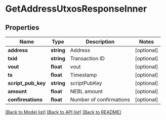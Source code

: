# GetAddressUtxosResponseInner

## Properties
Name | Type | Description | Notes
------------ | ------------- | ------------- | -------------
**address** | **string** | Address | [optional] 
**txid** | **string** | Transaction ID | [optional] 
**vout** | **float** | vout | [optional] 
**ts** | **float** | Timestamp | [optional] 
**script_pub_key** | **string** | scriptPubKey | [optional] 
**amount** | **float** | NEBL amount | [optional] 
**confirmations** | **float** | Number of confirmations | [optional] 

[[Back to Model list]](../README.md#documentation-for-models) [[Back to API list]](../README.md#documentation-for-api-endpoints) [[Back to README]](../README.md)


